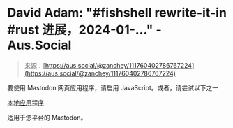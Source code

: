 <!--yml

分类：未分类

日期：2024-05-27 14:47:46

-->

# David Adam: "#fishshell rewrite-it-in #rust 进展，2024-01-…" - Aus.Social

> 来源：[https://aus.social/@zanchey/111760402786767224](https://aus.social/@zanchey/111760402786767224)

要使用 Mastodon 网页应用程序，请启用 JavaScript。或者，请尝试以下之一

[本地应用程序](https://joinmastodon.org/apps)

适用于您平台的 Mastodon。
